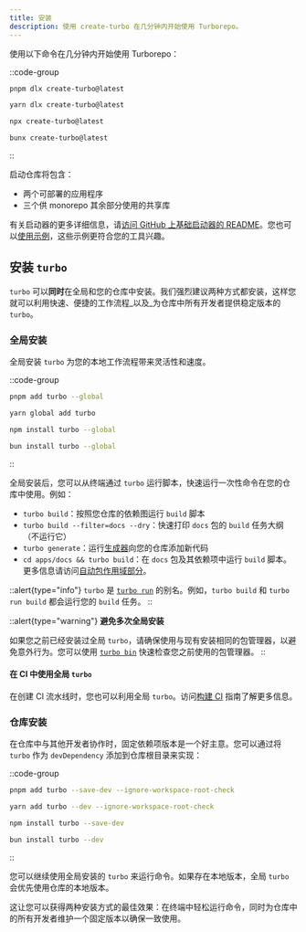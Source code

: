 ```yaml
---
title: 安装
description: 使用 create-turbo 在几分钟内开始使用 Turborepo。
---
```


使用以下命令在几分钟内开始使用 Turborepo：

::code-group

```bash [pnpm]
pnpm dlx create-turbo@latest
```

```bash [yarn]
yarn dlx create-turbo@latest
```

```bash [npm]
npx create-turbo@latest
```

```bash [bun (Beta)]
bunx create-turbo@latest
```

::

启动仓库将包含：

- 两个可部署的应用程序
- 三个供 monorepo 其余部分使用的共享库

有关启动器的更多详细信息，请[访问 GitHub 上基础启动器的 README](https://github.com/vercel/turborepo/tree/main/examples/basic)。您也可以[使用示例](/docs/getting-started/examples)，这些示例更符合您的工具兴趣。

## 安装 `turbo`

`turbo` 可以**同时**在全局和您的仓库中安装。我们强烈建议两种方式都安装，这样您就可以利用快速、便捷的工作流程_以及_为仓库中所有开发者提供稳定版本的 `turbo`。

### 全局安装

全局安装 `turbo` 为您的本地工作流程带来灵活性和速度。

::code-group

```bash [pnpm]
pnpm add turbo --global
```

```bash [yarn]
yarn global add turbo
```

```bash [npm]
npm install turbo --global
```

```bash [bun (Beta)]
bun install turbo --global
```

::

全局安装后，您可以从终端通过 `turbo` 运行脚本，快速运行一次性命令在您的仓库中使用。例如：

- `turbo build`：按照您仓库的依赖图运行 `build` 脚本
- `turbo build --filter=docs --dry`：快速打印 `docs` 包的 `build` 任务大纲（不运行它）
- `turbo generate`：运行[生成器](/docs/guides/generating-code)向您的仓库添加新代码
- `cd apps/docs && turbo build`：在 `docs` 包及其依赖项中运行 `build` 脚本。更多信息请访问[自动包作用域部分](/docs/crafting-your-repository/running-tasks#automatic-package-scoping)。

::alert{type="info"}
`turbo` 是 [`turbo run`](/docs/reference/run) 的别名。例如，`turbo build` 和 `turbo run build` 都会运行您的 `build` 任务。
::

::alert{type="warning"}
**避免多次全局安装**

如果您之前已经安装过全局 `turbo`，请确保使用与现有安装相同的包管理器，以避免意外行为。您可以使用 [`turbo bin`](/docs/reference/bin) 快速检查您之前使用的包管理器。
::

#### 在 CI 中使用全局 `turbo`

在创建 CI 流水线时，您也可以利用全局 `turbo`。访问[构建 CI](/docs/crafting-your-repository/constructing-ci#global-turbo-in-ci) 指南了解更多信息。

### 仓库安装

在仓库中与其他开发者协作时，固定依赖项版本是一个好主意。您可以通过将 `turbo` 作为 `devDependency` 添加到仓库根目录来实现：

::code-group

```bash [pnpm]
pnpm add turbo --save-dev --ignore-workspace-root-check
```

```bash [yarn]
yarn add turbo --dev --ignore-workspace-root-check
```

```bash [npm]
npm install turbo --save-dev
```

```bash [bun (Beta)]
bun install turbo --dev
```

::

您可以继续使用全局安装的 `turbo` 来运行命令。如果存在本地版本，全局 `turbo` 会优先使用仓库的本地版本。

这让您可以获得两种安装方式的最佳效果：在终端中轻松运行命令，同时为仓库中的所有开发者维护一个固定版本以确保一致使用。
